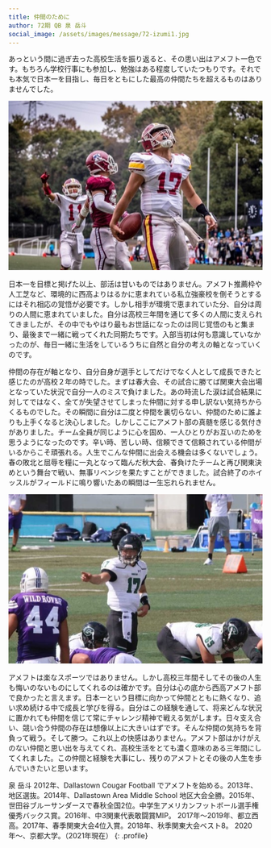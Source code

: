 ```yaml
---
title: 仲間のために
author: 72期 QB 泉 岳斗
social_image: /assets/images/message/72-izumi1.jpg
---
```


あっという間に過ぎ去った高校生活を振り返ると、その思い出はアメフト一色です。もちろん学校行事にも参加し、勉強はある程度していたつもりです。それでも本気で日本一を目指し、毎日をともにした最高の仲間たちを超えるものはありませんでした。

![泉 高校時写真](/assets/images/message/72-izumi1.jpg)

日本一を目標と掲げた以上、部活は甘いものではありません。アメフト推薦枠や人工芝など、環境的に西高よりはるかに恵まれている私立強豪校を倒そうとするにはそれ相応の覚悟が必要です。しかし相手が環境で恵まれていた分、自分は周りの人間に恵まれていました。自分は高校三年間を通じて多くの人間に支えられてきましたが、その中でもやはり最もお世話になったのは同じ覚悟のもと集まり、最後まで一緒に戦ってくれた同期たちです。入部当初は何も意識していなかったのが、毎日一緒に生活をしているうちに自然と自分の考えの軸となっていくのです。

仲間の存在が軸となり、自分自身が選手としてだけでなく人として成長できたと感じたのが高校２年の時でした。まずは春大会、その試合に勝てば関東大会出場となっていた状況で自分一人のミスで負けました。あの時流した涙は試合結果に対してではなく、全てが失望させてしまった仲間に対する申し訳ない気持ちからくるものでした。その瞬間に自分は二度と仲間を裏切らない、仲間のために誰よりも上手くなると決心しました。しかしここにアメフト部の真髄を感じる気付きがありました。チーム全員が同じように心を固め、一人ひとりがお互いのためを思うようになったのです。辛い時、苦しい時、信頼できて信頼されている仲間がいるからこそ頑張れる。人生でこんな仲間に出会える機会は多くないでしょう。春の敗北と屈辱を糧に一丸となって臨んだ秋大会、春負けたチームと再び関東決めという舞台で戦い、無事リベンジを果たすことができました。試合終了のホイッスルがフィールドに鳴り響いたあの瞬間は一生忘れられません。

![泉 高校時写真](/assets/images/message/72-izumi2.jpg)

アメフトは楽なスポーツではありません。しかし高校三年間そしてその後の人生も悔いのないものにしてくれるのは確かです。自分は心の底から西高アメフト部で良かったと言えます。日本一という目標に向かって仲間とともに熱くなり、追い求め続ける中で成長と学びを得る。自分はこの経験を通して、将来どんな状況に置かれても仲間を信じて常にチャレンジ精神で戦える気がします。日々支え合い、競い合う仲間の存在は想像以上に大きいはずです。そんな仲間の気持ちを背負って戦う。そして勝つ。これ以上の快感はありません。アメフト部はかけがえのない仲間と思い出を与えてくれ、高校生活をとても濃く意味のある三年間にしてくれました。この仲間と経験を大事にし、残りのアメフトとその後の人生を歩んでいきたいと思います。

泉 岳斗
2012年、Dallastown Cougar Football でアメフトを始める。2013年、地区選抜。2014年、Dallastown Area Middle School 地区大会全勝。2015年、世田谷ブルーサンダースで春秋全国2位。中学生アメリカンフットボール選手権優秀バックス賞。2016年、中3関東代表敢闘賞MIP。
2017年～2019年、都立西高。2017年、春季関東大会4位入賞。2018年、秋季関東大会ベスト8。
2020年〜、京都大学。（2021年現在）
{: .profile}
